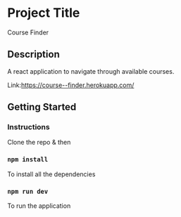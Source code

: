 # Project Title

Course Finder

## Description

A react application to navigate through available courses.

Link:https://course--finder.herokuapp.com/

## Getting Started

### Instructions

Clone the repo & then

### `npm install`

To install all the dependencies

### `npm run dev`
To run the application

